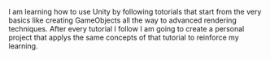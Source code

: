 I am learning how to use Unity by following totorials that start from the very basics like creating GameObjects all the way to advanced rendering techniques.
After every tutorial I follow I am going to create a personal project that applys the same concepts of that tutorial to reinforce my learning.
